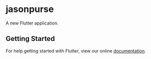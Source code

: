 # jasonpurse

A new Flutter application.

## Getting Started

For help getting started with Flutter, view our online
[documentation](https://flutter.io/).
